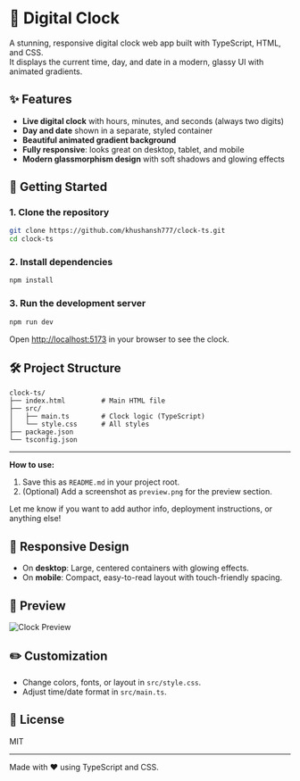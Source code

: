 # 🌈 Digital Clock

A stunning, responsive digital clock web app built with TypeScript, HTML, and CSS.  
It displays the current time, day, and date in a modern, glassy UI with animated gradients.

## ✨ Features

- **Live digital clock** with hours, minutes, and seconds (always two digits)
- **Day and date** shown in a separate, styled container
- **Beautiful animated gradient background**
- **Fully responsive**: looks great on desktop, tablet, and mobile
- **Modern glassmorphism design** with soft shadows and glowing effects

## 🚀 Getting Started

### 1. Clone the repository

```bash
git clone https://github.com/khushansh777/clock-ts.git
cd clock-ts
```

### 2. Install dependencies

```bash
npm install
```

### 3. Run the development server

```bash
npm run dev
```

Open [http://localhost:5173](http://localhost:5173) in your browser to see the clock.

## 🛠️ Project Structure

```
clock-ts/
├── index.html         # Main HTML file
├── src/
│   ├── main.ts        # Clock logic (TypeScript)
│   └── style.css      # All styles
├── package.json
└── tsconfig.json
```

---

**How to use:**

1. Save this as `README.md` in your project root.
2. (Optional) Add a screenshot as `preview.png` for the preview section.

Let me know if you want to add author info, deployment instructions, or anything else!

## 📱 Responsive Design

- On **desktop**: Large, centered containers with glowing effects.
- On **mobile**: Compact, easy-to-read layout with touch-friendly spacing.

## 📸 Preview

![Clock Preview](preview.png) <!-- Add a screenshot if you like -->

## ✏️ Customization

- Change colors, fonts, or layout in `src/style.css`.
- Adjust time/date format in `src/main.ts`.

## 📄 License

MIT

---

Made with ❤️ using TypeScript and CSS.
